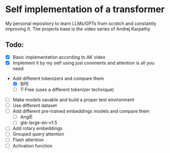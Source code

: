# Self implementation of a transformer

My personal repository to learn LLMs/GPTs from scratch and constantly improving It. The projects base is the video series of Andrej Karpathy

## Todo:

- [x] Basic implementation according to AK video
- [x] Implement it by my self using just comments and attention is all you need
- Add different tokenizers and compare them 
  - [x] BPE
  - [ ] T-Free (uses a different tokenizer technique)
- [ ] Make models savable and build a proper test environment
- [ ] Use different dataset
- [ ] Add different pre-trained embeddings models and compare them
  - [ ] AnglE
  - [ ] gte-large-en-v1.5
- [ ] Add rotary embeddings
- [ ] Grouped query attention
- [ ] Flash attention
- [ ] Activation function